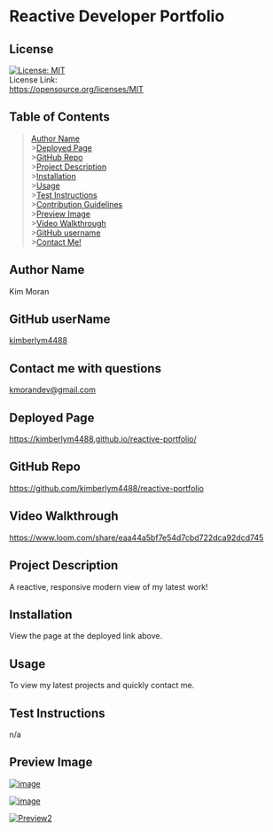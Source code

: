 # Reactive Developer Portfolio

## License

[![License: MIT](https://img.shields.io/badge/License-MIT-yellow.svg)](https://opensource.org/licenses/MIT)<br> License Link:<br> https://opensource.org/licenses/MIT

## Table of Contents

> [Author Name](#author-name) <br> >[Deployed Page](#deployed-page) <br> >[GitHub Repo](#github-repo) <br> >[Project Description](#project-description)<br> >[Installation](#installation)<br> >[Usage](#usage)<br> >[Test Instructions](#test-instructions)<br> >[Contribution Guidelines](#contribution)<br> >[Preview Image](#preview-image)<br> >[Video Walkthrough](#video-walkthrough)<br> >[GitHub username](#github-username)<br> >[Contact Me!](#contact-me-with-questions)<br>

## Author Name

Kim Moran

## GitHub userName

[kimberlym4488](https://github.io/kimberlym4488)

## Contact me with questions

kmorandev@gmail.com

## Deployed Page

https://kimberlym4488.github.io/reactive-portfolio/

## GitHub Repo

https://github.com/kimberlym4488/reactive-portfolio

## Video Walkthrough

https://www.loom.com/share/eaa44a5bf7e54d7cbd722dca92dcd745

## Project Description

A reactive, responsive modern view of my latest work!

## Installation

View the page at the deployed link above.

## Usage

To view my latest projects and quickly contact me.

## Test Instructions

n/a

## Preview Image

[![image](https://user-images.githubusercontent.com/92805933/161462167-a106c746-d752-4dcf-b0f9-d78da32be006.png)](https://kimberlym4488.github.io/reactive-portfolio/)

[![image](https://user-images.githubusercontent.com/92805933/161462696-3a273778-38b9-4352-a6fe-a205e7c00c07.png)](https://kimberlym4488.github.io/reactive-portfolio/)

[![Preview2](https://user-images.githubusercontent.com/92805933/161462206-7cae77d5-9b0e-4f4d-be20-f829be0943be.PNG)](https://kimberlym4488.github.io/reactive-portfolio/)

